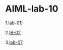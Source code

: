 # AIML-lab-10
1.[lab-01](https://github.com/Sanathcharan/AIML-lab-10/blob/main/LAB_01_AIML.ipynb))

2.[lB-02](https://github.com/Sanathcharan/AIML-lab-10/blob/main/LAB_02.ipynb)

3.[lab-07](https://github.com/Sanathcharan/AIML-lab-10/blob/main/lab-07.ipynb)
